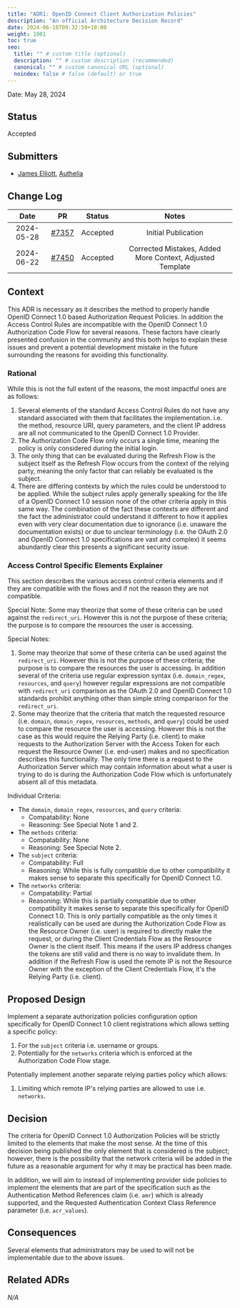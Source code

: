 ```yaml
---
title: "ADR1: OpenID Connect Client Authorization Policies"
description: "An official Architecture Decision Record"
date: 2024-06-16T09:32:59+10:00
weight: 1001
toc: true
seo:
  title: "" # custom title (optional)
  description: "" # custom description (recommended)
  canonical: "" # custom canonical URL (optional)
  noindex: false # false (default) or true
---
```


Date: May 28, 2024

## Status

Accepted

## Submitters

- [James Elliott](https://github.com/james-d-elliott), [Authelia](https://github.com/authelia)

## Change Log

|    Date    |                           PR                            |  Status  |                           Notes                           |
|:----------:|:-------------------------------------------------------:|:--------:|:---------------------------------------------------------:|
| 2024-05-28 | [#7357](https://github.com/authelia/authelia/pull/7357) | Accepted |                    Initial Publication                    |
| 2024-06-22 | [#7450](https://github.com/authelia/authelia/pull/7450) | Accepted | Corrected Mistakes, Added More Context, Adjusted Template |

## Context

This ADR is necessary as it describes the method to properly handle OpenID Connect 1.0 based Authorization Request
Policies. In addition the Access Control Rules are incompatible with the OpenID Connect 1.0 Authorization Code Flow for
several reasons. These factors have clearly presented confusion in the community and this both helps to explain these
issues and prevent a potential development mistake in the future surrounding the reasons for avoiding this
functionality.

### Rational

While this is not the full extent of the reasons, the most impactful ones are as follows:

1. Several elements of the standard Access Control Rules do not have any standard associated with them that facilitates
   the implementation. i.e. the method, resource URI, query parameters, and the client IP address are all not
   communicated to the OpenID Connect 1.0 Provider.
2. The Authorization Code Flow only occurs a single time, meaning the policy is only considered during the initial
   login.
3. The only thing that can be evaluated during the Refresh Flow is the subject itself as the Refresh Flow occurs from
   the context of the relying party, meaning the only factor that can reliably be evaluated is the subject.
4. There are differing contexts by which the rules could be understood to be applied. While the subject rules apply
   generally speaking for the life of a OpenID Connect 1.0 session none of the other criteria apply in this same way.
   The combination of the fact these contexts are different and the fact the administrator could understand it different
   to how it applies even with very clear documentation due to ignorance (i.e. unaware the documentation exists) or due
   to unclear terminology (i.e. the OAuth 2.0 and OpenID Connect 1.0 specifications are vast and complex) it seems
   abundantly clear this presents a significant security issue.

### Access Control Specific Elements Explainer

This section describes the various access control criteria elements and if they are compatible with the flows and if not
the reason they are not compatible.

Special Note: Some may theorize that some of these criteria can be used against the `redirect_uri`. However this is not
the purpose of these criteria; the purpose is to compare the resources the user is accessing.

Special Notes:

1. Some may theorize that some of these criteria can be used against the `redirect_uri`. However this is not
   the purpose of these criteria; the purpose is to compare the resources the user is accessing. In addition several of
   the criteria use regular expression syntax (i.e. `domain_regex`, `resources`, and `query`) however regular
   expressions are not compatible with `redirect_uri` comparison as the OAuth 2.0 and OpenID Connect 1.0 standards
   prohibit anything other than simple string comparison for the `redirect_uri`.
2. Some may theorize that the criteria that match the requested resource (i.e. `domain`, `domain_regex`, `resources`,
   `methods`, and `query`) could be used to compare the resource the user is accessing. However this is not the case as
   this would require the Relying Party (i.e. client) to make requests to the Authorization Server with the Access Token
   for each request the Resource Owner (i.e. end-user) makes and no specification describes this functionality. The only
   time there is a request to the Authorization Server which may contain information about what a user is trying to do
   is during the Authorization Code Flow which is unfortunately absent all of this metadata.

Individual Criteria:

- The `domain`, `domain_regex`, `resources`, and `query` criteria:
  - Compatability: None
  - Reasoning: See Special Note 1 and 2.
- The `methods` criteria:
  - Compatability: None
  - Reasoning: See Special Note 2.
- The `subject` criteria:
  - Compatability: Full
  - Reasoning: While this is fully compatible due to other compatibility it makes sense to separate this specifically
    for OpenID Connect 1.0.
- The `networks` criteria:
  - Compatability: Partial
  - Reasoning: While this is partially compatible due to other compatibility it makes sense to separate this
    specifically for OpenID Connect 1.0. This is only partially compatible as the only times it realistically can be
    used are during the Authorization Code Flow as the Resource Owner (i.e. user) is required to directly make the
    request, or during the Client Credentials Flow as the Resource Owner is the client itself. This means if the users
    IP address changes the tokens are still valid and there is no way to invalidate them. In addition if the Refresh
    Flow is used the remote IP is not the Resource Owner with the exception of the Client Credentials Flow, it's the
    Relying Party (i.e. client).

## Proposed Design

Implement a separate authorization policies configuration option specifically for OpenID Connect 1.0 client
registrations which allows setting a specific policy:

1. For the `subject` criteria i.e. username or groups.
2. Potentially for the `networks` criteria which is enforced at the Authorization Code Flow stage.

Potentially implement another separate relying parties policy which allows:

1. Limiting which remote IP's relying parties are allowed to use i.e. `networks`.


## Decision

The criteria for OpenID Connect 1.0 Authorization Policies will be strictly limited to the elements that make the most
sense. At the time of this decision being published the only element that is considered is the subject; however, there
is the possibility that the network criteria will be added in the future as a reasonable argument for why it may be
practical has been made.

In addition, we will aim to instead of implementing provider side policies to implement the elements that are part of
the specification such as the Authentication Method References claim (i.e. `amr`) which is already supported, and the
Requested Authentication Context Class Reference parameter (i.e. `acr_values`).

## Consequences

Several elements that administrators may be used to will not be implementable due to the above issues.

## Related ADRs

_N/A_
